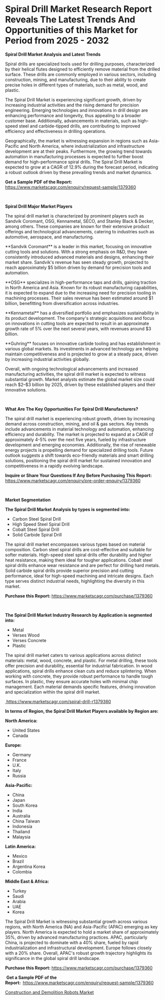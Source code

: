 <p><h1>Spiral Drill Market Research Report Reveals The Latest Trends And Opportunities of this Market for Period from 2025 - 2032</h1></p><p><strong>Spiral Drill Market Analysis and Latest Trends</strong></p>
<p><p>Spiral drills are specialized tools used for drilling purposes, characterized by their helical flutes designed to efficiently remove material from the drilled surface. These drills are commonly employed in various sectors, including construction, mining, and manufacturing, due to their ability to create precise holes in different types of materials, such as metal, wood, and plastic.</p><p>The Spiral Drill Market is experiencing significant growth, driven by increasing industrial activities and the rising demand for precision engineering. Emerging technologies and innovations in drill design are enhancing performance and longevity, thus appealing to a broader customer base. Additionally, advancements in materials, such as high-speed steel and carbide-tipped drills, are contributing to improved efficiency and effectiveness in drilling operations.</p><p>Geographically, the market is witnessing expansion in regions such as Asia-Pacific and North America, where industrialization and infrastructure development are at their peaks. Furthermore, the growing trend towards automation in manufacturing processes is expected to further boost demand for high-performance spiral drills. The Spiral Drill Market is expected to grow at a CAGR of 12.9% during the forecast period, indicating a robust outlook driven by these prevailing trends and market dynamics.</p></p>
<p><strong>Get a Sample PDF of the Report:&nbsp;</strong> <a href="https://www.marketscagr.com/enquiry/request-sample/1379360?utm_campaign=2882&utm_medium=2&utm_source=Github&utm_content=ia&utm_term=08042025&utm_id=spiral-drill">https://www.marketscagr.com/enquiry/request-sample/1379360</a></p>
<p>&nbsp;</p>
<p><strong>Spiral Drill Major Market Players</strong></p>
<p><p>The spiral drill market is characterized by prominent players such as Sandvik Coromant, OSG, Kennametal, SECO, and Stanley Black & Decker, among others. These companies are known for their extensive product offerings and technological advancements, catering to industries such as automotive, aerospace, and manufacturing.</p><p>**Sandvik Coromant** is a leader in this market, focusing on innovative cutting tools and solutions. With a strong emphasis on R&D, they have consistently introduced advanced materials and designs, enhancing their market share. Sandvik's revenue has seen steady growth, projected to reach approximately $5 billion driven by demand for precision tools and automation.</p><p>**OSG** specializes in high-performance taps and drills, gaining traction in North America and Asia. Known for its robust manufacturing capabilities, it is expected to expand due to the increasing need for precision tooling in machining processes. Their sales revenue has been estimated around $1 billion, benefitting from diversification across industries.</p><p>**Kennametal** has a diversified portfolio and emphasizes sustainability in its product development. The company's strategic acquisitions and focus on innovations in cutting tools are expected to result in an approximate growth rate of 5% over the next several years, with revenues around $3 billion.</p><p>**Guhring** focuses on innovative carbide tooling and has establishment in various global markets. Its investments in advanced technology are helping maintain competitiveness and is projected to grow at a steady pace, driven by increasing industrial activities globally.</p><p>Overall, with ongoing technological advancements and increased manufacturing activities, the spiral drill market is expected to witness substantial growth. Market analysts estimate the global market size could reach $2–$3 billion by 2025, driven by these established players and their innovative solutions.</p></p>
<p>&nbsp;</p>
<p><strong>What Are The Key Opportunities For Spiral Drill Manufacturers?</strong></p>
<p><p>The spiral drill market is experiencing robust growth, driven by increasing demand across construction, mining, and oil & gas sectors. Key trends include advancements in material technology and automation, enhancing efficiency and durability. The market is projected to expand at a CAGR of approximately 4-5% over the next five years, fueled by infrastructure development and emerging economies. Additionally, the rise of renewable energy projects is propelling demand for specialized drilling tools. Future outlook suggests a shift towards eco-friendly materials and smart drilling solutions, positioning the spiral drill market for sustained innovation and competitiveness in a rapidly evolving landscape.</p></p>
<p><strong>Inquire or Share Your Questions If Any Before Purchasing This Report:</strong> <a href="https://www.marketscagr.com/enquiry/pre-order-enquiry/1379360?utm_campaign=2882&utm_medium=2&utm_source=Github&utm_content=ia&utm_term=08042025&utm_id=spiral-drill">https://www.marketscagr.com/enquiry/pre-order-enquiry/1379360</a></p>
<p>&nbsp;</p>
<p><strong>Market Segmentation</strong></p>
<p><strong>The Spiral Drill Market Analysis by types is segmented into:</strong></p>
<p><ul><li>Carbon Steel Spiral Drill</li><li>High Speed Steel Spiral Drill</li><li>Cobalt Steel Spiral Drill</li><li>Solid Carbide Spiral Drill</li></ul></p>
<p><p>The spiral drill market encompasses various types based on material composition. Carbon steel spiral drills are cost-effective and suitable for softer materials. High-speed steel spiral drills offer durability and higher heat resistance, making them ideal for tougher applications. Cobalt steel spiral drills enhance wear resistance and are perfect for drilling hard metals. Solid carbide spiral drills provide superior precision and cutting performance, ideal for high-speed machining and intricate designs. Each type serves distinct industrial needs, highlighting the diversity in this market.</p></p>
<p><strong>Purchase this Report:&nbsp;</strong><a href="https://www.marketscagr.com/purchase/1379360?utm_campaign=2882&utm_medium=2&utm_source=Github&utm_content=ia&utm_term=08042025&utm_id=spiral-drill">https://www.marketscagr.com/purchase/1379360</a></p>
<p>&nbsp;</p>
<p><strong>The Spiral Drill Market Industry Research by Application is segmented into:</strong></p>
<p><ul><li>Metal</li><li>Verses Wood</li><li>Verses Concrete</li><li>Plastic</li></ul></p>
<p><p>The spiral drill market caters to various applications across distinct materials: metal, wood, concrete, and plastic. For metal drilling, these tools offer precision and durability, essential for industrial fabrication. In wood applications, spiral drills enhance clean cuts and reduce splintering. When working with concrete, they provide robust performance to handle tough surfaces. In plastic, they ensure accurate holes with minimal chip management. Each material demands specific features, driving innovation and specialization within the spiral drill market.</p></p>
<p><a href="https://www.marketscagr.com/spiral-drill-r1379360?utm_campaign=2882&utm_medium=2&utm_source=Github&utm_content=ia&utm_term=08042025&utm_id=spiral-drill">&nbsp;https://www.marketscagr.com/spiral-drill-r1379360</a></p>
<p><strong>In terms of Region, the Spiral Drill Market Players available by Region are:</strong></p>
<p>
    <p> <strong> North America: </strong>
        <ul>
            <li>United States</li>
            <li>Canada</li>
        </ul>
        </p> 
    <p> <strong> Europe: </strong>
        <ul>
            <li>Germany</li>
            <li>France</li>
            <li>U.K.</li>
            <li>Italy</li>
            <li>Russia</li>
        </ul>
        </p> 
    <p> <strong> Asia-Pacific: </strong>
        <ul>
            <li>China</li>
            <li>Japan</li>
            <li>South Korea</li>
            <li>India</li>
            <li>Australia</li>
            <li>China Taiwan</li>
            <li>Indonesia</li>
            <li>Thailand</li>
            <li>Malaysia</li>
        </ul>
        </p> 
    <p> <strong> Latin America: </strong>
        <ul>
            <li>Mexico</li>
            <li>Brazil</li>
            <li>Argentina Korea</li>
            <li>Colombia</li>
        </ul>
        </p> 
    <p> <strong> Middle East & Africa: </strong>
        <ul>
            <li>Turkey</li>
            <li>Saudi</li>
            <li>Arabia</li>
            <li>UAE</li>
            <li>Korea</li>
        </ul>
    </p>
    </p>
<p><p>The Spiral Drill Market is witnessing substantial growth across various regions, with North America (NA) and Asia-Pacific (APAC) emerging as key players. North America is expected to hold a market share of approximately 35%, driven by advanced manufacturing practices. APAC, particularly China, is projected to dominate with a 40% share, fueled by rapid industrialization and infrastructural development. Europe follows closely with a 20% share. Overall, APAC's robust growth trajectory highlights its significance in the global spiral drill landscape.</p></p>
<p><strong>Purchase this Report: </strong><a href="https://www.marketscagr.com/purchase/1379360?utm_campaign=2882&utm_medium=2&utm_source=Github&utm_content=ia&utm_term=08042025&utm_id=spiral-drill">https://www.marketscagr.com/purchase/1379360</a></p>
<p>&nbsp;<strong>Get a Sample PDF of the Report:&nbsp;&nbsp;</strong><a href="https://www.marketscagr.com/enquiry/request-sample/1379360?utm_campaign=2882&utm_medium=2&utm_source=Github&utm_content=ia&utm_term=08042025&utm_id=spiral-drill">https://www.marketscagr.com/enquiry/request-sample/1379360</a></p>
<p><strong></strong></p>
<p><p><a href="https://github.com/hannajuana198484/Market-Research-Report-List-1/blob/main/construction-and-demolition-robots-market.md?utm_campaign=2882&utm_medium=2&utm_source=Github&utm_content=ia&utm_term=08042025&utm_id=spiral-drill">Construction and Demolition Robots Market</a></p></p>